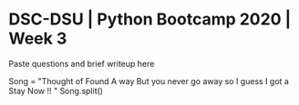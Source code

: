 # DSC-DSU | Python Bootcamp 2020 | Week 3

Paste questions and brief writeup here

Song = "Thought of Found A way But you never go away so I guess I got a Stay Now !! "
Song.split()
